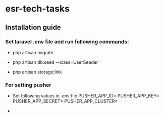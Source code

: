 # esr-tech-tasks
## Installation guide

### Set laravel .env file and run following commands:

- php artisan migrate

- php artisan db:seed --class=UserSeeder

- php artisan storage:link

### For setting pusher
- Set following values in .env file
PUSHER_APP_ID=
PUSHER_APP_KEY=
PUSHER_APP_SECRET=
PUSHER_APP_CLUSTER=

- 
